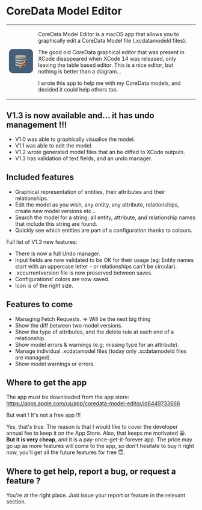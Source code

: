 # CoreData Model Editor

<table border='0 px'>
<tr>
<td>
      
![](Icon-256.png)
      
</td>
<td>
      
CoreData Model Editor is a macOS app that allows you to graphically edit a CoreData Model file (.xcdatamodeld files).

The good old CoreData graphical editor that was present in XCode disappeared when XCode 14 was released, only leaving the table based editor. This is a nice editor, but nothing is better than a diagram...

I wrote this app to help me with my CoreData models, and decided it could help others too.
      
</td>
</tr>
</table>

## V1.3 is now available and... it has undo management !!!

* V1.0 was able to graphically visualise the model.
* V1.1 was able to edit the model.
* V1.2 wrote generated model files that an be diffed to XCode outputs.
* V1.3 has validation of text fields, and an undo manager.

## Included features

* Graphical representation of entities, their attributes and their relationships.
* Edit the model as you wish, any entity, any attribute, relationships, create new model versions etc...
* Search the model for a string; all entity, attribute, and relationship names that include this string are found.
* Quickly see which entities are part of a configuration thanks to colours.

Full list of V1.3 new features:

- There is now a full Undo manager.
- Input fields are now validated to be OK for their usage (eg: Entity names start with an uppercase letter - or relationships can't be circular).
- .xccurrentversion file is now preserved between saves.
- Configurations' colors are now saved.
- Icon is of the right size.


## Features to come

* Managing Fetch Requests.
  => Will be the next big thing
* Show the diff between two model versions.
* Show the type of attributes, and the delete rule at each end of a relationship.
* Show model errors & warnings (e.g; missing type for an attribute).
* Manage individual .xcdatamodel files (today only .xcdatamodeld files are managed).
* Show model warnings or errors.


## Where to get the app

The app must be downloaded from the app store: https://apps.apple.com/us/app/coredata-model-editor/id6449733666

But wait ! It's not a free app !!!

Yes, that's true. The reason is that I would like to cover the developer annual fee to keep it on the App Store. Also, that keeps me motivated 😀.
**But it is very cheap**, and it is a pay-once-get-it-forever app. The price may go up as more features will come to the app, so don't hesitate to buy it right now, you'll get all the future features for free 😇.


## Where to get help, report a bug, or request a feature ?

You're at the right place. Just issue your report or feature in the relevant section.
